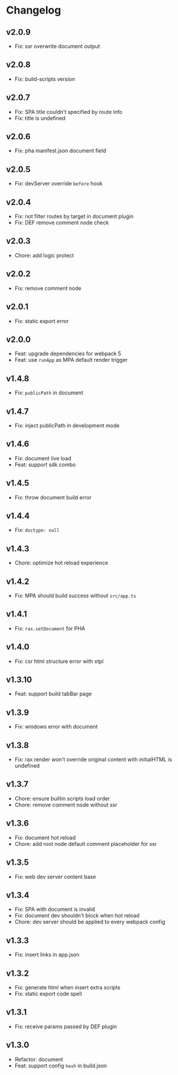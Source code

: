 # Changelog

## v2.0.9

- Fix: ssr overwrite document output

## v2.0.8

- Fix: build-scripts version

## v2.0.7

- Fix: SPA title couldn't specified by route info
- Fix: title is undefined

## v2.0.6

- Fix: pha manifest.json document field

## v2.0.5

- Fix: devServer override `before` hook

## v2.0.4

- Fix: not filter routes by target in document plugin
- Fix: DEF remove comment node check

## v2.0.3

- Chore: add logic protect

## v2.0.2

- Fix: remove comment node

## v2.0.1

- Fix: static export error

## v2.0.0

- Feat: upgrade dependencies for webpack 5
- Feat: use `runApp` as MPA default render trigger

## v1.4.8

- Fix: `publicPath` in document

## v1.4.7

- Fix: inject publicPath in development mode

## v1.4.6

- Fix: document live load
- Feat: support sdk combo

## v1.4.5

- Fix: throw document build error

## v1.4.4

- Fix: `doctype: null`

## v1.4.3

- Chore: optimize hot reload experience

## v1.4.2

- Fix: MPA should build success without `src/app.ts`

## v1.4.1

- Fix: `rax.setDocument` for PHA

## v1.4.0

- Fix: csr html structure error with xtpl

## v1.3.10

- Feat: support build tabBar page

## v1.3.9

- Fix: windows error with document

## v1.3.8

- Fix: rax render won't override original content with initialHTML is undefined

## v1.3.7

- Chore: ensure builtin scripts load order
- Chore: remove comment node without ssr

## v1.3.6

- Fix: document hot reload
- Chore: add root node default comment placeholder for ssr

## v1.3.5

- Fix: web dev server content base

## v1.3.4

- Fix: SPA with document is invalid
- Fix: document dev shouldn't block when hot reload
- Chore: dev server should be applied to every webpack config

## v1.3.3

- Fix: insert links in app.json

## v1.3.2

- Fix: generate html when insert extra scripts
- Fix: static export code spell

## v1.3.1

- Fix: receive params passed by DEF plugin

## v1.3.0

- Refactor: document
- Feat: support config `hash` in build.json
